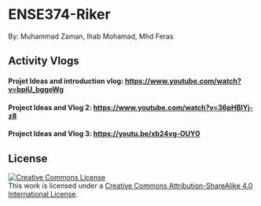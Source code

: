 # ENSE374-Riker

By: 
Muhammad Zaman, Ihab Mohamad, Mhd Feras

## Activity Vlogs

#### Projet Ideas and introduction vlog: https://www.youtube.com/watch?v=bpiU_bggoWg

#### Project Ideas and Vlog 2: https://www.youtube.com/watch?v=36pHBlYj-z8

#### Project Ideas and Vlog 3: https://youtu.be/xb24vg-OUY0

## License 
<a rel="license" href="http://creativecommons.org/licenses/by-sa/4.0/"><img alt="Creative Commons License" style="border-width:0" src="https://i.creativecommons.org/l/by-sa/4.0/88x31.png" /></a><br />This work is licensed under a <a rel="license" href="http://creativecommons.org/licenses/by-sa/4.0/">Creative Commons Attribution-ShareAlike 4.0 International License</a>.
